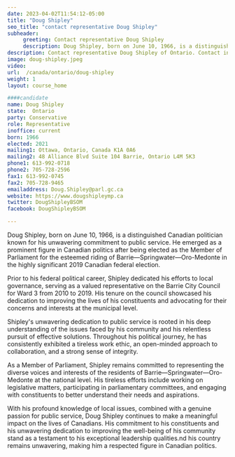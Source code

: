 ```yaml
---
date: 2023-04-02T11:54:12-05:00
title: "Doug Shipley"
seo_title: "contact representative Doug Shipley"
subheader:
     greeting: Contact representative Doug Shipley
     description: Doug Shipley, born on June 10, 1966, is a distinguished Canadian politician known for his unwavering commitment to public service.
description: Contact representative Doug Shipley of Ontario. Contact information for Doug Shipley includes email address, phone number, and mailing address.
image: doug-shipley.jpeg
video:
url:  /canada/ontario/doug-shipley
weight: 1
layout: course_home

####candidate
name: Doug Shipley
state:	Ontario
party: Conservative
role: Representative
inoffice: current
born: 1966
elected: 2021
mailing1: Ottawa, Ontario, Canada K1A 0A6
mailing2: 48 Alliance Blvd Suite 104 Barrie, Ontario L4M 5K3
phone1: 613-992-0718
phone2: 705-728-2596
fax1: 613-992-0745
fax2: 705-728-9465
emailaddress: Doug.Shipley@parl.gc.ca
website: https://www.dougshipleymp.ca
twitter: DougShipleyBSOM
facebook: DougShipleyBSOM

---
```


Doug Shipley, born on June 10, 1966, is a distinguished Canadian politician known for his unwavering commitment to public service. He emerged as a prominent figure in Canadian politics after being elected as the Member of Parliament for the esteemed riding of Barrie—Springwater—Oro-Medonte in the highly significant 2019 Canadian federal election.

Prior to his federal political career, Shipley dedicated his efforts to local governance, serving as a valued representative on the Barrie City Council for Ward 3 from 2010 to 2019. His tenure on the council showcased his dedication to improving the lives of his constituents and advocating for their concerns and interests at the municipal level.

Shipley's unwavering dedication to public service is rooted in his deep understanding of the issues faced by his community and his relentless pursuit of effective solutions. Throughout his political journey, he has consistently exhibited a tireless work ethic, an open-minded approach to collaboration, and a strong sense of integrity.

As a Member of Parliament, Shipley remains committed to representing the diverse voices and interests of the residents of Barrie—Springwater—Oro-Medonte at the national level. His tireless efforts include working on legislative matters, participating in parliamentary committees, and engaging with constituents to better understand their needs and aspirations.

With his profound knowledge of local issues, combined with a genuine passion for public service, Doug Shipley continues to make a meaningful impact on the lives of Canadians. His commitment to his constituents and his unwavering dedication to improving the well-being of his community stand as a testament to his exceptional leadership qualities.nd his country remains unwavering, making him a respected figure in Canadian politics.
